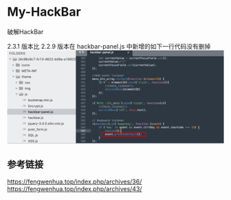 # My-HackBar
破解HackBar

2.3.1 版本比 2.2.9 版本在 hackbar-panel.js 中新增的如下一行代码没有删掉
![](new.jpg)

## 参考链接

https://fengwenhua.top/index.php/archives/36/
https://fengwenhua.top/index.php/archives/43/
